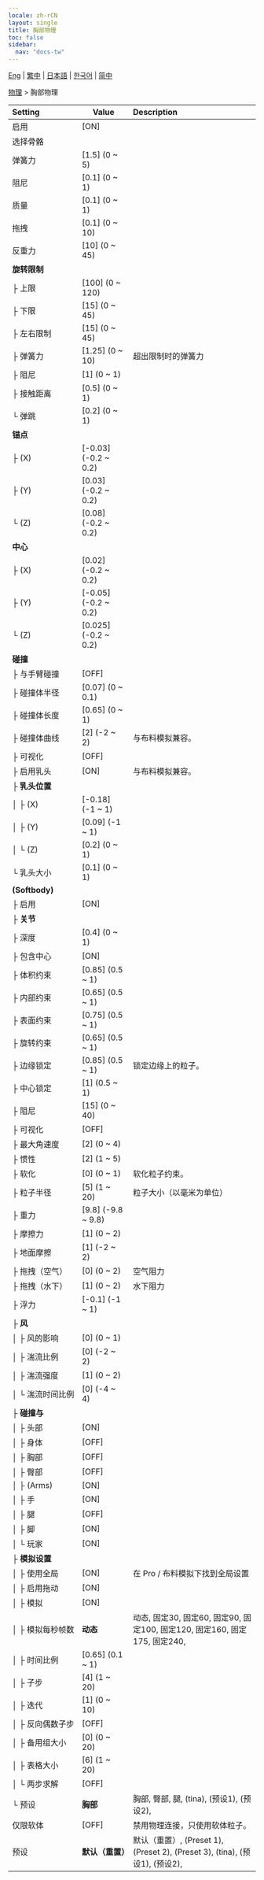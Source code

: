 ```yaml
---
locale: zh-rCN
layout: single
title: 胸部物理
toc: false
sidebar:
  nav: "docs-tw"
---
```

[Eng](/dancexr/menu/2025.4/actor/physics_boobs) | [繁中](/tw/dancexr/menu/2025.4/actor/physics_boobs) | [日本語](/jp/dancexr/menu/2025.4/actor/physics_boobs) | [한국어](/kr/dancexr/menu/2025.4/actor/physics_boobs) | [简中](/zh/dancexr/menu/2025.4/actor/physics_boobs)

[物理](../menu#物理) > 胸部物理



| Setting | Value | Description |
| :--- | --- | :--- |
|<nobr>启用</nobr>| [ON] | 
|<nobr>选择骨骼</nobr>|| 
|<nobr>弹簧力</nobr>| [1.5] (0 ~ 5) | 
|<nobr>阻尼</nobr>| [0.1] (0 ~ 1) | 
|<nobr>质量</nobr>| [0.1] (0 ~ 1) | 
|<nobr>拖拽</nobr>| [0.1] (0 ~ 10) | 
|<nobr>反重力</nobr>| [10] (0 ~ 45) | 
|<nobr><b>旋转限制</b></nobr>| | 
|<nobr>├&nbsp;上限</nobr>| [100] (0 ~ 120) | 
|<nobr>├&nbsp;下限</nobr>| [15] (0 ~ 45) | 
|<nobr>├&nbsp;左右限制</nobr>| [15] (0 ~ 45) | 
|<nobr>├&nbsp;弹簧力</nobr>| [1.25] (0 ~ 10) | 超出限制时的弹簧力
|<nobr>├&nbsp;阻尼</nobr>| [1] (0 ~ 1) | 
|<nobr>├&nbsp;接触距离</nobr>| [0.5] (0 ~ 1) | 
|<nobr>└&nbsp;弹跳</nobr>| [0.2] (0 ~ 1) | 
|<nobr><b>锚点</b></nobr>| | 
|<nobr>├&nbsp;(X)</nobr>| [-0.03] (-0.2 ~ 0.2) | 
|<nobr>├&nbsp;(Y)</nobr>| [0.03] (-0.2 ~ 0.2) | 
|<nobr>└&nbsp;(Z)</nobr>| [0.08] (-0.2 ~ 0.2) | 
|<nobr><b>中心</b></nobr>| | 
|<nobr>├&nbsp;(X)</nobr>| [0.02] (-0.2 ~ 0.2) | 
|<nobr>├&nbsp;(Y)</nobr>| [-0.05] (-0.2 ~ 0.2) | 
|<nobr>└&nbsp;(Z)</nobr>| [0.025] (-0.2 ~ 0.2) | 
|<nobr><b>碰撞</b></nobr>| | 
|<nobr>├&nbsp;与手臂碰撞</nobr>| [OFF] | 
|<nobr>├&nbsp;碰撞体半径</nobr>| [0.07] (0 ~ 0.1) | 
|<nobr>├&nbsp;碰撞体长度</nobr>| [0.65] (0 ~ 1) | 
|<nobr>├&nbsp;碰撞体曲线</nobr>| [2] (-2 ~ 2) | 与布料模拟兼容。
|<nobr>├&nbsp;可视化</nobr>| [OFF] | 
|<nobr>├&nbsp;启用乳头</nobr>| [ON] | 与布料模拟兼容。
|<nobr>├&nbsp;<b>乳头位置</b></nobr>| | 
|<nobr>│&nbsp;├&nbsp;(X)</nobr>| [-0.18] (-1 ~ 1) | 
|<nobr>│&nbsp;├&nbsp;(Y)</nobr>| [0.09] (-1 ~ 1) | 
|<nobr>│&nbsp;└&nbsp;(Z)</nobr>| [0.2] (0 ~ 1) | 
|<nobr>└&nbsp;乳头大小</nobr>| [0.1] (0 ~ 1) | 
|<nobr><b>(Softbody)</b></nobr>| | 
|<nobr>├&nbsp;启用</nobr>| [ON] | 
|<nobr>├&nbsp;<b>关节</b></nobr>|| 
|<nobr>├&nbsp;深度</nobr>| [0.4] (0 ~ 1) | 
|<nobr>├&nbsp;包含中心</nobr>| [ON] | 
|<nobr>├&nbsp;体积约束</nobr>| [0.85] (0.5 ~ 1) | 
|<nobr>├&nbsp;内部约束</nobr>| [0.65] (0.5 ~ 1) | 
|<nobr>├&nbsp;表面约束</nobr>| [0.75] (0.5 ~ 1) | 
|<nobr>├&nbsp;旋转约束</nobr>| [0.65] (0.5 ~ 1) | 
|<nobr>├&nbsp;边缘锁定</nobr>| [0.85] (0.5 ~ 1) | 锁定边缘上的粒子。
|<nobr>├&nbsp;中心锁定</nobr>| [1] (0.5 ~ 1) | 
|<nobr>├&nbsp;阻尼</nobr>| [15] (0 ~ 40) | 
|<nobr>├&nbsp;可视化</nobr>| [OFF] | 
|<nobr>├&nbsp;最大角速度</nobr>| [2] (0 ~ 4) | 
|<nobr>├&nbsp;惯性</nobr>| [2] (1 ~ 5) | 
|<nobr>├&nbsp;软化</nobr>| [0] (0 ~ 1) | 软化粒子约束。
|<nobr>├&nbsp;粒子半径</nobr>| [5] (1 ~ 20) | 粒子大小（以毫米为单位）
|<nobr>├&nbsp;重力</nobr>| [9.8] (-9.8 ~ 9.8) | 
|<nobr>├&nbsp;摩擦力</nobr>| [1] (0 ~ 2) | 
|<nobr>├&nbsp;地面摩擦</nobr>| [1] (-2 ~ 2) | 
|<nobr>├&nbsp;拖拽（空气）</nobr>| [0] (0 ~ 2) | 空气阻力
|<nobr>├&nbsp;拖拽（水下）</nobr>| [1] (0 ~ 2) | 水下阻力
|<nobr>├&nbsp;浮力</nobr>| [-0.1] (-1 ~ 1) | 
|<nobr>├&nbsp;<b>风</b></nobr>| | 
|<nobr>│&nbsp;├&nbsp;风的影响</nobr>| [0] (0 ~ 1) | 
|<nobr>│&nbsp;├&nbsp;湍流比例</nobr>| [0] (-2 ~ 2) | 
|<nobr>│&nbsp;├&nbsp;湍流强度</nobr>| [1] (0 ~ 2) | 
|<nobr>│&nbsp;└&nbsp;湍流时间比例</nobr>| [0] (-4 ~ 4) | 
|<nobr>├&nbsp;<b>碰撞与</b></nobr>| | 
|<nobr>│&nbsp;├&nbsp;头部</nobr>| [ON] | 
|<nobr>│&nbsp;├&nbsp;身体</nobr>| [OFF] | 
|<nobr>│&nbsp;├&nbsp;胸部</nobr>| [OFF] | 
|<nobr>│&nbsp;├&nbsp;臀部</nobr>| [OFF] | 
|<nobr>│&nbsp;├&nbsp;(Arms)</nobr>| [ON] | 
|<nobr>│&nbsp;├&nbsp;手</nobr>| [ON] | 
|<nobr>│&nbsp;├&nbsp;腿</nobr>| [OFF] | 
|<nobr>│&nbsp;├&nbsp;脚</nobr>| [ON] | 
|<nobr>│&nbsp;└&nbsp;玩家</nobr>| [ON] | 
|<nobr>├&nbsp;<b>模拟设置</b></nobr>| | 
|<nobr>│&nbsp;├&nbsp;使用全局</nobr>| [ON] | 在 Pro / 布料模拟下找到全局设置
|<nobr>│&nbsp;├&nbsp;启用拖动</nobr>| [ON] | 
|<nobr>│&nbsp;├&nbsp;模拟</nobr>| [ON] | 
|<nobr>│&nbsp;├&nbsp;模拟每秒帧数</nobr>| **动态** | 动态, 固定30, 固定60, 固定90, 固定100, 固定120, 固定160, 固定175, 固定240,  |
|<nobr>│&nbsp;├&nbsp;时间比例</nobr>| [0.65] (0.1 ~ 1) | 
|<nobr>│&nbsp;├&nbsp;子步</nobr>| [4] (1 ~ 20) | 
|<nobr>│&nbsp;├&nbsp;迭代</nobr>| [1] (0 ~ 10) | 
|<nobr>│&nbsp;├&nbsp;反向偶数子步</nobr>| [OFF] | 
|<nobr>│&nbsp;├&nbsp;备用组大小</nobr>| [0] (0 ~ 20) | 
|<nobr>│&nbsp;├&nbsp;表格大小</nobr>| [6] (1 ~ 20) | 
|<nobr>│&nbsp;└&nbsp;两步求解</nobr>| [OFF] | 
|<nobr>└&nbsp;预设</nobr>| **胸部** | 胸部, 臀部, 腿, (tina), (预设1), (预设2),  |
|<nobr>仅限软体</nobr>| [OFF] | 禁用物理连接，只使用软体粒子。
|<nobr>预设</nobr>| **默认（重置）** | 默认（重置）, (Preset 1), (Preset 2), (Preset 3), (tina), (预设1), (预设2),  |
